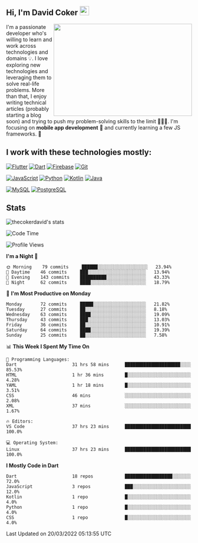 ## Hi, I'm David Coker <img src="https://raw.githubusercontent.com/thecokerdavid/thecokerdavid/main/gifs/wave.gif" width="25px">
<img align="right" height="250" width="375" alt="" src="https://raw.githubusercontent.com/thecokerdavid/thecokerdavid/main/gifs/reminisce.gif" width="25px">

<p>I'm a passionate developer who's willing to learn and work across technologies and domains 💡. I love exploring new technologies and leveraging them to solve real-life problems. More than that, I enjoy writing technical articles (probably starting a blog soon) and trying to push my problem-solving skills to the limit  👨🏻‍💻. I'm focusing on <strong>mobile app development</strong> 📱 and currently learning a few JS frameworks. 🤪</p>

## I work with these technologies mostly:

[![Flutter](https://img.shields.io/badge/-Flutter-blue?style=for-the-badge&logo=flutter&logoColor=ffffff)](https://www.flutter.dev/)
[![Dart](https://img.shields.io/badge/-Dart-ffffff?style=for-the-badge&logo=dart&logoColor=blue)](https://www.dart.dev/)
[![Firebase](https://img.shields.io/badge/-Firebase-%23FBB741?style=for-the-badge&logo=firebase&logoColor=FBB741&labelColor=%23ffffff&color=%23FBB741)](https://www.firebase.google.com/)
[![Git](https://img.shields.io/badge/-Git-EB5C38?style=for-the-badge&logo=git&logoColor=%23ffffff)](https://git-scm.com/)

[![JavaScript](https://img.shields.io/badge/-JavaScript-F7DF1E?style=for-the-badge&logo=javascript&logoColor=000000&labelColor=F7DF1E&color=F7DF1E)](https://www.javascript.com/)
[![Python](https://img.shields.io/badge/-Python-yellow?style=for-the-badge&logo=python&logoColor=yellow&labelColor=blue&color=blue)](https://www.python.org/)
[![Kotlin](https://img.shields.io/badge/-Kotlin-7F52FF?style=for-the-badge&logo=Kotlin&logoColor=ffffff)](https://www.kotlinlang.com/)
[![Java](https://img.shields.io/badge/-Java-007396?style=for-the-badge&logo=Java&logoColor=ffffff)](https://www.java.com/)

[![MySQL](https://img.shields.io/badge/-MySQL-4479A1?style=for-the-badge&logo=MySQL&logoColor=ffffff)](https://www.mysql.com/)
[![PostgreSQL](https://img.shields.io/badge/-PostgreSQL-808080?style=for-the-badge&logo=PostgreSQL&logoColor=ffffff)](https://www.postgresql.org/)

## Stats

<p><img src="https://github-readme-stats.vercel.app/api?username=thecokerdavid&show_icons=true&hide_border=true&border_radius=10&theme=onedark" alt="thecokerdavid's stats" /></p>

<!--START_SECTION:waka-->
![Code Time](http://img.shields.io/badge/Code%20Time-176%20hrs%2040%20mins-blue)

![Profile Views](http://img.shields.io/badge/Profile%20Views-9-blue)

**I'm a Night 🦉** 

```text
🌞 Morning    79 commits     ██████░░░░░░░░░░░░░░░░░░░   23.94% 
🌆 Daytime    46 commits     ███░░░░░░░░░░░░░░░░░░░░░░   13.94% 
🌃 Evening    143 commits    ██████████░░░░░░░░░░░░░░░   43.33% 
🌙 Night      62 commits     ████░░░░░░░░░░░░░░░░░░░░░   18.79%

```
📅 **I'm Most Productive on Monday** 

```text
Monday       72 commits     █████░░░░░░░░░░░░░░░░░░░░   21.82% 
Tuesday      27 commits     ██░░░░░░░░░░░░░░░░░░░░░░░   8.18% 
Wednesday    63 commits     ████░░░░░░░░░░░░░░░░░░░░░   19.09% 
Thursday     43 commits     ███░░░░░░░░░░░░░░░░░░░░░░   13.03% 
Friday       36 commits     ██░░░░░░░░░░░░░░░░░░░░░░░   10.91% 
Saturday     64 commits     ████░░░░░░░░░░░░░░░░░░░░░   19.39% 
Sunday       25 commits     ██░░░░░░░░░░░░░░░░░░░░░░░   7.58%

```


📊 **This Week I Spent My Time On** 

```text
💬 Programming Languages: 
Dart                     31 hrs 58 mins      █████████████████████░░░░   85.53% 
HTML                     1 hr 36 mins        █░░░░░░░░░░░░░░░░░░░░░░░░   4.28% 
YAML                     1 hr 18 mins        █░░░░░░░░░░░░░░░░░░░░░░░░   3.51% 
CSS                      46 mins             ░░░░░░░░░░░░░░░░░░░░░░░░░   2.08% 
XML                      37 mins             ░░░░░░░░░░░░░░░░░░░░░░░░░   1.67%

🔥 Editors: 
VS Code                  37 hrs 23 mins      █████████████████████████   100.0%

💻 Operating System: 
Linux                    37 hrs 23 mins      █████████████████████████   100.0%

```

**I Mostly Code in Dart** 

```text
Dart                     18 repos            ██████████████████░░░░░░░   72.0% 
JavaScript               3 repos             ███░░░░░░░░░░░░░░░░░░░░░░   12.0% 
Kotlin                   1 repo              █░░░░░░░░░░░░░░░░░░░░░░░░   4.0% 
Python                   1 repo              █░░░░░░░░░░░░░░░░░░░░░░░░   4.0% 
CSS                      1 repo              █░░░░░░░░░░░░░░░░░░░░░░░░   4.0%

```



 Last Updated on 20/03/2022 05:13:55 UTC
<!--END_SECTION:waka-->

<!-- ### Hi there 👋

<img align="center" src="/github-metrics.svg" alt="David Coker's Stats"> -->

<!-- ![David Coker's Most used languages](https://github-readme-stats.vercel.app/api/top-langs?username=thecokerdavid&layout=compact&show_icons=true&count_private=true&theme=gotham) -->
